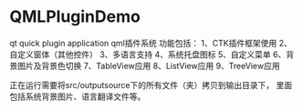 # QMLPluginDemo
qt quick plugin application
qml插件系统
功能包括：
1、CTK插件框架使用
2、自定义窗体（其他控件）
3、多语言支持
4、系统托盘图标
5、自定义菜单
6、背景图片及背景色切换
7、TableView应用
8、ListView应用
9、TreeView应用

正在运行需要将src/outputsource下的所有文件（夹）拷贝到输出目录下，
里面包括系统背景图片、语言翻译文件等。